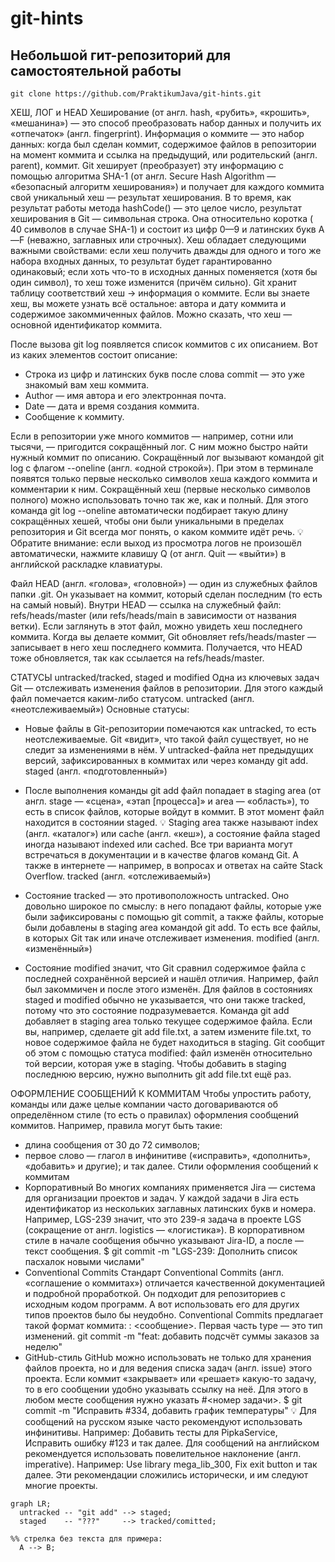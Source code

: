 # git-hints

## Небольшой гит-репозиторий для самостоятельной работы

`git clone https://github.com/PraktikumJava/git-hints.git`

ХЕШ, ЛОГ и HEAD
Хеширование (от англ. hash, «рубить», «крошить», «мешанина») — это способ преобразовать набор данных и получить их «отпечаток» (англ. fingerprint).
Информация о коммите — это набор данных: когда был сделан коммит, содержимое файлов в репозитории на момент коммита и ссылка на предыдущий, или родительский (англ. parent), коммит. Git хеширует (преобразует) эту информацию с помощью алгоритма SHA-1 (от англ. Secure Hash Algorithm — «безопасный алгоритм хеширования») и получает для каждого коммита свой уникальный хеш — результат хеширования.
В то время, как результат работы метода hashCode() — это целое число, результат хеширования в Git — символьная строка. Она относительно коротка (
40 символов в случае SHA-1) и состоит из цифр 0—9 и латинских букв A—F (неважно, заглавных или строчных). Хеш обладает следующими важными свойствами:
если хеш получить дважды для одного и того же набора входных данных, то результат будет гарантированно одинаковый;
если хоть что-то в исходных данных поменяется (хотя бы один символ), то хеш тоже изменится (причём сильно).
Git хранит таблицу соответствий хеш → информация о коммите. Если вы знаете хеш, вы можете узнать всё остальное: автора и дату коммита и содержимое закоммиченных файлов. Можно сказать, что хеш — основной идентификатор коммита.

После вызова git log появляется список коммитов с их описанием.
Вот из каких элементов состоит описание:
- Строка из цифр и латинских букв после слова commit — это уже знакомый вам хеш коммита.
- Author — имя автора и его электронная почта.
- Date — дата и время создания коммита.
- Сообщение к коммиту.

Если в репозитории уже много коммитов — например, сотни или тысячи, — пригодится сокращённый лог. С ним можно быстро найти нужный коммит по описанию.
Сокращённый лог вызывают командой git log с флагом --oneline (англ. «одной строкой»). При этом в терминале появятся только первые несколько символов хеша каждого коммита и комментарии к ним.
Сокращённый хеш (первые несколько символов полного) можно использовать точно так же, как и полный. Для этого команда git log --oneline автоматически подбирает такую длину сокращённых хешей, чтобы они были уникальными в пределах репозитория и Git всегда мог понять, о каком коммите идёт речь.
💡 Обратите внимание: если выход из просмотра логов не произошёл автоматически, нажмите клавишу Q (от англ. Quit — «выйти») в английской раскладке клавиатуры.

Файл HEAD (англ. «голова», «головной») — один из служебных файлов папки .git. Он указывает на коммит, который сделан последним (то есть на самый новый).
Внутри HEAD — ссылка на служебный файл: refs/heads/master (или refs/heads/main в зависимости от названия ветки). Если заглянуть в этот файл, можно увидеть хеш последнего коммита.
Когда вы делаете коммит, Git обновляет refs/heads/master — записывает в него хеш последнего коммита. Получается, что HEAD тоже обновляется, так как ссылается на refs/heads/master.

СТАТУСЫ untracked/tracked, staged и modified
Одна из ключевых задач Git — отслеживать изменения файлов в репозитории. Для этого каждый файл помечается каким-либо статусом. 
untracked (англ. «неотслеживаемый»)
Основные статусы:
- Новые файлы в Git-репозитории помечаются как untracked, то есть неотслеживаемые. Git «видит», что такой файл существует, но не следит за изменениями в нём. У untracked-файла нет предыдущих версий, зафиксированных в коммитах или через команду git add.
staged (англ. «подготовленный»)

- После выполнения команды git add файл попадает в staging area (от англ. stage — «сцена», «этап [процесса]» и area — «область»), то есть в список файлов, которые войдут в коммит. В этот момент файл находится в состоянии staged.
💡 Staging area также называют index (англ. «каталог») или cache (англ. «кеш»), а состояние файла staged иногда называют indexed или cached. Все три варианта могут встречаться в документации и в качестве флагов команд Git. А также в интернете — например, в вопросах и ответах на сайте Stack Overflow.
tracked (англ. «отслеживаемый»)

- Состояние tracked — это противоположность untracked. Оно довольно широкое по смыслу: в него попадают файлы, которые уже были зафиксированы с помощью git commit, а также файлы, которые были добавлены в staging area командой git add. То есть все файлы, в которых Git так или иначе отслеживает изменения.
modified (англ. «изменённый»)

- Состояние modified значит, что Git сравнил содержимое файла с последней сохранённой версией и нашёл отличия. Например, файл был закоммичен и после этого изменён.
Для файлов в состояниях staged и modified обычно не указывается, что они также tracked, потому что это состояние подразумевается.
Команда git add добавляет в staging area только текущее содержимое файла. Если вы, например, сделаете git add file.txt, а затем измените file.txt, то новое содержимое файла не будет находиться в staging. Git сообщит об этом с помощью статуса modified: файл изменён относительно той версии, которая уже в staging. Чтобы добавить в staging последнюю версию, нужно выполнить git add file.txt ещё раз.

ОФОРМЛЕНИЕ СООБЩЕНИЙ К КОММИТАМ
Чтобы упростить работу, команды или даже целые компании часто договариваются об определённом стиле (то есть о правилах) оформления сообщений коммитов.
Например, правила могут быть такие:
- длина сообщения от 30 до 72 символов;
- первое слово — глагол в инфинитиве («исправить», «дополнить», «добавить» и другие);
и так далее.
Стили оформления сообщений к коммитам
- Корпоративный
Во многих компаниях применяется Jira — система для организации проектов и задач. У каждой задачи в Jira есть идентификатор из нескольких заглавных латинских букв и номера. Например, LGS-239 значит, что это 
239-я задача в проекте LGS (сокращение от англ. logistics — «логистика»).
В корпоративном стиле в начале сообщения обычно указывают Jira-ID, а после — текст сообщения.
$ git commit -m "LGS-239: Дополнить список пасхалок новыми числами" 
- Conventional Commits
Стандарт Conventional Commits (англ. «соглашение о коммитах») отличается качественной документацией и подробной проработкой. Он подходит для репозиториев с исходным кодом программ. А вот использовать его для других типов проектов было бы неудобно.
Conventional Commits предлагает такой формат коммита: <type>: <сообщение>. Первая часть type — это тип изменений.
git commit -m "feat: добавить подсчёт суммы заказов за неделю" 
- GitHub-стиль
GitHub можно использовать не только для хранения файлов проекта, но и для ведения списка задач (англ. issue) этого проекта. Если коммит «закрывает» или «решает» какую-то задачу, то в его сообщении удобно указывать ссылку на неё. Для этого в любом месте сообщения нужно указать #<номер задачи>. 
$ git commit -m "Исправить #334, добавить график температуры" 
💡 Для сообщений на русском языке часто рекомендуют использовать инфинитивы. Например: Добавить тесты для PipkaService, Исправить ошибку #123 и так далее.
Для сообщений на английском рекомендуется использовать повелительное наклонение (англ. imperative). Например: Use library mega_lib_300, Fix exit button и так далее.
Эти рекомендации сложились исторически, и им следуют многие проекты.


```mermaid
graph LR;
  untracked -- "git add" --> staged;
  staged    -- "???"     --> tracked/comitted;

%% стрелка без текста для примера: 
  A --> B;
``` 

